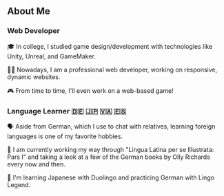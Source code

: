 ## About Me

### Web Developer

🎓 In college, I studied game design/development with technologies like Unity, Unreal, and GameMaker.

👨‍💼 Nowadays, I am a professional web developer, working on responsive, dynamic websites.

🎮 From time to time, I'll even work on a web-based game!

### Language Learner 🇩🇪 🇯🇵 🇻🇦 🇪🇸

🗣 Aside from German, which I use to chat with relatives, learning foreign languages is one of my favorite hobbies.

📙 I am currently working my way through "Lingua Latina per se Illustrata: Pars I" and taking a look at a few of the German books by Olly Richards every now and then.

📱 I'm learning Japanese with Duolingo and practicing German with Lingo Legend.

<!--
**CoryDerGrosse/CoryDerGrosse** is a ✨ _special_ ✨ repository because its `README.md` (this file) appears on your GitHub profile.

Here are some ideas to get you started:

- 🔭 I’m currently working on ...
- 🌱 I’m currently learning ...
- 👯 I’m looking to collaborate on ...
- 🤔 I’m looking for help with ...
- 💬 Ask me about ...
- 📫 How to reach me: ...
- 😄 Pronouns: ...
- ⚡ Fun fact: ...
-->
